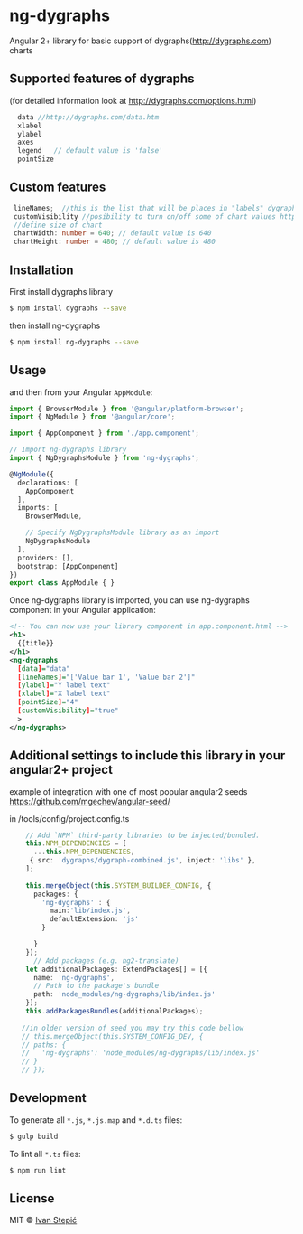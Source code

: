 # ng-dygraphs
Angular 2+ library for basic support of dygraphs(http://dygraphs.com) charts

## Supported features of dygraphs 
(for detailed information look at http://dygraphs.com/options.html)

 ```typescript
   data //http://dygraphs.com/data.htm
   xlabel
   ylabel
   axes
   legend   // default value is 'false'
   pointSize
```

## Custom features
 ```typescript
  lineNames;  //this is the list that will be places in "labels" dygraphs property
  customVisibility //posibility to turn on/off some of chart values http://dygraphs.com/tests/visibility.html, default value is 'false'
  //define size of chart
  chartWidth: number = 640; // default value is 640
  chartHeight: number = 480; // default value is 480
```

## Installation

First install dygraphs library

```bash
$ npm install dygraphs --save
```
then install ng-dygraphs

```bash
$ npm install ng-dygraphs --save
```

## Usage
 
and then from your Angular `AppModule`:

```typescript
import { BrowserModule } from '@angular/platform-browser';
import { NgModule } from '@angular/core';

import { AppComponent } from './app.component';

// Import ng-dygraphs library
import { NgDygraphsModule } from 'ng-dygraphs';

@NgModule({
  declarations: [
    AppComponent
  ],
  imports: [
    BrowserModule,

    // Specify NgDygraphsModule library as an import
    NgDygraphsModule
  ],
  providers: [],
  bootstrap: [AppComponent]
})
export class AppModule { }
```

Once ng-dygraphs library is imported, you can use ng-dygraphs component in your Angular application:

```xml
<!-- You can now use your library component in app.component.html -->
<h1>
  {{title}}
</h1>
<ng-dygraphs 
  [data]="data" 
  [lineNames]="['Value bar 1', 'Value bar 2']" 
  [ylabel]="Y label text" 
  [xlabel]="X label text" 
  [pointSize]="4"
  [customVisibility]="true"
  >
</ng-dygraphs>
```

## Additional settings to include this library in your angular2+ project
example of integration with one of most popular angular2 seeds https://github.com/mgechev/angular-seed/

in /tools/config/project.config.ts
```typescript
    // Add `NPM` third-party libraries to be injected/bundled.
    this.NPM_DEPENDENCIES = [
      ...this.NPM_DEPENDENCIES,
     { src: 'dygraphs/dygraph-combined.js', inject: 'libs' },
    ];
    
    this.mergeObject(this.SYSTEM_BUILDER_CONFIG, {
      packages: {
        'ng-dygraphs' : {
          main:'lib/index.js',
          defaultExtension: 'js'
        }

      }
    });
      // Add packages (e.g. ng2-translate)
    let additionalPackages: ExtendPackages[] = [{
      name: 'ng-dygraphs',
      // Path to the package's bundle
      path: 'node_modules/ng-dygraphs/lib/index.js'
    }];
    this.addPackagesBundles(additionalPackages);
    
   //in older version of seed you may try this code bellow 
   // this.mergeObject(this.SYSTEM_CONFIG_DEV, {
   // paths: {
   //   'ng-dygraphs': 'node_modules/ng-dygraphs/lib/index.js'
   // }
   // });
```

## Development

To generate all `*.js`, `*.js.map` and `*.d.ts` files:

```bash
$ gulp build
```

To lint all `*.ts` files:

```bash
$ npm run lint
```

## License

MIT © [Ivan Stepić](stepicivan@gmail.com)
